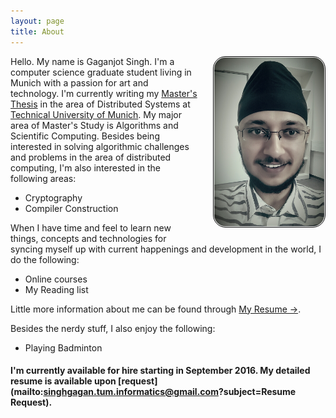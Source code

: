 ```yaml
---
layout: page
title: About
---
```


<!--img src="/res/portrait.jpg" style="max-width: 35%; max-height: 35%;" align="right" /-->

<img src="/res/portrait.jpg" width="35%" align="right" style="padding: 1px; border:thin solid black; border-radius: 20px; margin: 0px 0px 16px 24px;" />

Hello. My name is Gaganjot Singh. I'm a computer science graduate student living in Munich with a passion for art and technology.
I'm currently writing my [Master's Thesis](/about/masterThesis/) in the area of Distributed Systems at [Technical University of Munich](https://www.tum.de/). My major area of Master's Study is Algorithms and Scientific Computing.
Besides being interested in solving algorithmic challenges and problems in the area of distributed computing, I'm also interested in the following areas:


* Cryptography
* Compiler Construction

When I have time and feel to learn new things, concepts and technologies for syncing myself up with current happenings and development in the world, I do the following:

* Online courses
* My Reading list

Little more information about me can be found through [My Resume &rarr;](/about/resume/).

Besides the nerdy stuff, I also enjoy the following:

* Playing Badminton

#### I'm currently **available** for hire starting in September 2016. My detailed resume is available upon [request](mailto:singhgagan.tum.informatics@gmail.com?subject=Resume Request).

<!--div class="message" style="font-size:11px">
  The views expressed on this blog are solely personal and have no binding, relation or influence with my current and/or past employers.
</div-->
